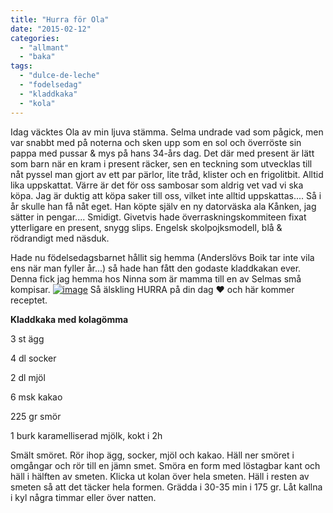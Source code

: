 ```yaml
---
title: "Hurra för Ola"
date: "2015-02-12"
categories: 
  - "allmant"
  - "baka"
tags: 
  - "dulce-de-leche"
  - "fodelsedag"
  - "kladdkaka"
  - "kola"
---
```


Idag väcktes Ola av min ljuva stämma. Selma undrade vad som pågick, men var snabbt med på noterna och sken upp som en sol och överröste sin pappa med pussar & mys på hans 34-års dag. Det där med present är lätt som barn när en kram i present räcker, sen en teckning som utvecklas till nåt pyssel man gjort av ett par pärlor, lite tråd, klister och en frigolitbit. Alltid lika uppskattat. Värre är det för oss sambosar som aldrig vet vad vi ska köpa. Jag är duktig att köpa saker till oss, vilket inte alltid uppskattas.... Så i år skulle han få nåt eget. Han köpte själv en ny datorväska ala Kånken, jag sätter in pengar.... Smidigt. Givetvis hade överraskningskommiteen fixat ytterligare en present, snygg slips. Engelsk skolpojksmodell, blå & rödrandigt med näsduk.

Hade nu födelsedagsbarnet hållit sig hemma (Anderslövs Boik tar inte vila ens när man fyller år...) så hade han fått den godaste kladdkakan ever. Denna fick jag hemma hos Ninna som är mamma till en av Selmas små kompisar. [![image](/static/img/image8-e1424334253426-768x1024.jpg)](http://import.local/wp-content/uploads/2015/02/image8.jpg) Så älskling HURRA på din dag ❤️ och här kommer receptet.

**Kladdkaka med kolagömma**

3 st ägg

4 dl socker

2 dl mjöl

6 msk kakao

225 gr smör

1 burk karamelliserad mjölk, kokt i 2h

Smält smöret. Rör ihop ägg, socker, mjöl och kakao. Häll ner smöret i omgångar och rör till en jämn smet. Smöra en form med löstagbar kant och häll i hälften av smeten. Klicka ut kolan över hela smeten. Häll i resten av smeten så att det täcker hela formen. Grädda i 30-35 min i 175 gr. Låt kallna i kyl några timmar eller över natten.

